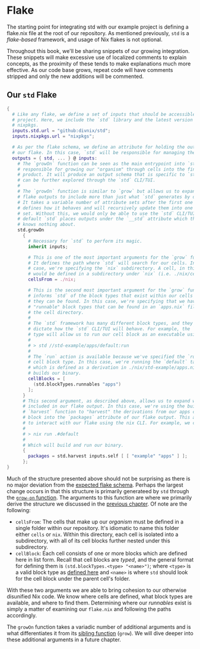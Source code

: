 # Flake

The starting point for integrating std with our example project is defining a
flake.nix file at the root of our repository. As mentioned previously, `std` is
a _flake-based_ framework, and usage of Nix flakes is not optional.

Throughout this book, we'll be sharing snippets of our growing integration.
These snippets will make excessive use of localized comments to explain
concepts, as the proximity of these tends to make explanations much more
effective. As our code base grows, repeat code will have comments stripped and
only the new additions will be commented.

## Our `std` Flake

```nix
{
  # Like any flake, we define a set of inputs that should be accessible to our
  # project. Here, we include the `std` library and the latest version of
  # nixpkgs.
  inputs.std.url = "github:divnix/std";
  inputs.nixpkgs.url = "nixpkgs";

  # As per the flake schema, we define an attribute for holding the outputs of
  # our flake. In this case, `std` will be responsible for managing the outputs.
  outputs = { std, ... } @ inputs:
    # The `growOn` function can be seen as the main entrypoint into `std`. It is
    # responsible for growing our "organism" through cells into the final
    # product. It will produce an output schema that is specific to `std` and
    # can be further explored through the `std` CLI/TUI.
    #
    # The `growOn` function is similar to `grow` but allows us to expand our
    # flake outputs to include more than just what `std` generates by default.
    # It takes a variable number of attribute sets after the first one which
    # defines how it behaves and will recursively update them into one final
    # set. Without this, we would only be able to use the `std` CLI/TUI, as by
    # default `std` places outputs under the `__std` attribute which the nix CLI
    # knows nothing about.
    std.growOn
      {
        # Necessary for `std` to perform its magic.
        inherit inputs;

        # This is one of the most important arguments for the `grow` function.
        # It defines the path where `std` will search for our cells. In this
        # case, we're specifying the `nix` subdirectory. A cell, in this case,
        # would be defined in a subdirectory under `nix` (i.e. ./nix/cell).
        cellsFrom = ./nix;

        # This is the second most important argument for the `grow` function. It
        # informs `std` of the block types that exist within our cells and where
        # they can be found. In this case, we're specifying that we have
        # "runnable" block types that can be found in an `apps.nix` file under
        # the cell directory.
        #
        # The `std` framework has many different block types, and they primarily
        # dictate how the `std` CLI/TUI will behave. For example, the `runnable`
        # type will allow us to run our cell block as an executable using:
        #
        # > std //std-example/apps/default:run
        #
        # The `run` action is available because we've specified the `runnable`
        # cell block type. In this case, we're running the `default` target
        # which is defined as a derivation in ./nix/std-example/apps.nix that
        # builds our binary.
        cellBlocks = [
          (std.blockTypes.runnables "apps")
        ];
      }
      # This second argument, as described above, allows us to expand what gets
      # included in our flake output. In this case, we're using the built-in
      # `harvest` function to "harvest" the derivations from our apps cell
      # block into the `packages` attribute of our flake output. This allows us
      # to interact with our flake using the nix CLI. For example, we can run
      #
      # > nix run .#default
      #
      # Which will build and run our binary.
      {
        packages = std.harvest inputs.self [ [ "example" "apps" ] ];
      };
}
```

Much of the structure presented above should not be surprising as there is no
major deviation from the [expected flake schema][flake-schema]. Perhaps the
largest change occurs in that this structure is primarily generateed by `std`
through the [`grow-on` function][grow-on]. The arguments to this function are
where we primarily derive the structure we discussed in the [previous
chapter][prev]. Of note are the following:

- `cellsFrom`: The cells that make up our _organism_ must be defined in a single
  folder within our repository. It's idiomatic to name this folder either
  `cells` or `nix`. Within this directory, each cell is isolated into a
  subdirectory, with all of its cell blocks further nested under this
  subdirectory.
- `cellBlock`: Each cell consists of one or more blocks which are defined here
  in list form. Recall that cell blocks are _typed_, and the general format for
  defining them is `(std.blockTypes.<type> "<name>")`; where `<type>` is a valid
  block type as [defined here][block-types] and `<name>` is where `std` should
  look for the cell block under the parent cell's folder.

With these two arguments we are able to bring cohesion to our otherwise
disunified Nix code. We know where cells are defined, what block types are
available, and where to find them. Determining where our _runnables_ exist is
simply a matter of examining our `flake.nix` and following the paths
accordingly.

The `growOn` function takes a variadic number of additional arguments and is
what differentiates it from its [sibling function][grow] (`grow`). We will dive
deeper into these additional arguments in a future chapter.

[block-types]: https://github.com/divnix/std/tree/main/src/blocktypes
[flake-schema]: https://nixos.wiki/wiki/Flakes#Flake_schema
[grow]: https://github.com/divnix/std/blob/main/src/grow.nix
[grow-on]: https://github.com/divnix/std/blob/main/src/grow-on.nix
[prev]: introduction.md

